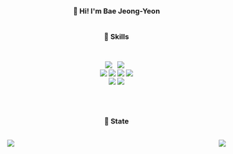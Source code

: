 <div align="center">
  <h3> 👻 Hi! I'm Bae Jeong-Yeon </h3>
  
  #
  ### 👻 Skills
  </br>
  <p>
    <img src="https://img.shields.io/badge/Python-14354C?style=for-the-badge&logo=python&logoColor=white"/> &nbsp 
    <img src="https://img.shields.io/badge/Java-ED8B00?style=for-the-badge&logo=openjdk&logoColor=white"/> &nbsp
    <br/>
    <img src="https://img.shields.io/badge/HTML5-E34F26?style=for-the-badge&logo=html5&logoColor=white"/>
    <img src="https://img.shields.io/badge/CSS3-1572B6?style=for-the-badge&logo=css3&logoColor=white"/>
    <img src="https://img.shields.io/badge/JavaScript-F7DF1E?style=for-the-badge&logo=javascript&logoColor=white"/></a>
    <img src="https://img.shields.io/badge/Typescript-3178C6?style=for-the-badge&logo=typescript&logoColor=white"/>
    <br/>
    <img src="https://img.shields.io/badge/react-%2361DAFB.svg?&style=for-the-badge&logo=react&logoColor=white" />
    <img src="https://img.shields.io/badge/React_Native-61DAFB?style=for-the-badge&logo=react&logoColor=white"/>
  </p>
</div>

</br>

<div align="center">

  #
  ### 👻 State
  </br>
  <div style="display: flex; justify-content: space-between; align-items: flex-start; width: 100%;">
    <img align="left" src="https://github-readme-stats.vercel.app/api/top-langs/?username=bluishflame&theme=transparent&exclude_repo=Computer-Science-Engineering&layout=compact&langs_count=10"/>
    <img align="right" src="https://github-readme-stats.vercel.app/api?username=&show_icons=true&theme=transparent&hide="/>
  </div>
</div>

</br>
</br>
</br>
